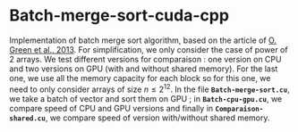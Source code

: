# Batch-merge-sort-cuda-cpp

Implementation of batch merge sort algorithm, based on the article of [O. Green et al., 2013](https://web.cs.ucdavis.edu/~amenta/f15/GPUmp.pdf). For simplification, we only consider the case of power of 2 arrays. We test different versions for comparaison : one version on CPU and two versions on GPU (with and without shared memory). For the last one, we use all the memory capacity for each block so for this one, we need to only consider arrays of size $n \leq 2^{12}$. In the file **`Batch-merge-sort.cu`**, we take a batch of vector and sort them on GPU ; in **`Batch-cpu-gpu.cu`**, we compare speed of CPU and GPU versions and finally in **`Comparaison-shared.cu`**, we compare speed of version with/without shared memory.

